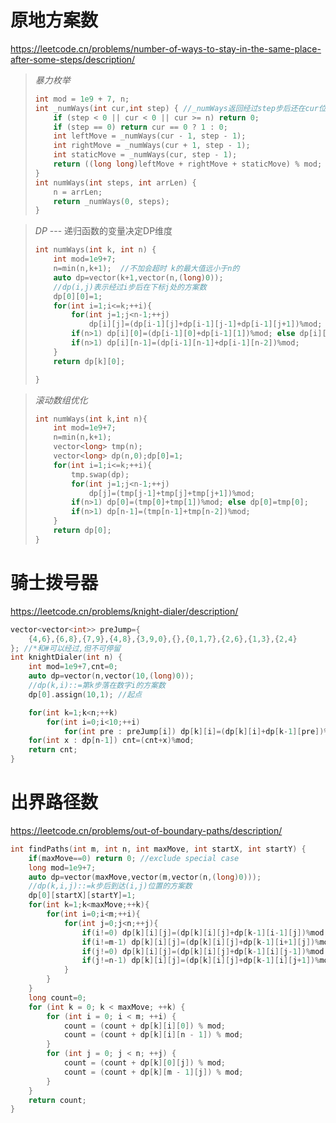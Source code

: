 # 原地方案数

https://leetcode.cn/problems/number-of-ways-to-stay-in-the-same-place-after-some-steps/description/

> *暴力枚举*
>
> ```c++
> int mod = 1e9 + 7, n;
> int _numWays(int cur,int step) { //_numWays返回经过step步后还在cur位置的方案数
>     if (step < 0 || cur < 0 || cur >= n) return 0;
>     if (step == 0) return cur == 0 ? 1 : 0;
>     int leftMove = _numWays(cur - 1, step - 1);
>     int rightMove = _numWays(cur + 1, step - 1);
>     int staticMove = _numWays(cur, step - 1);
>     return ((long long)leftMove + rightMove + staticMove) % mod;
> }
> int numWays(int steps, int arrLen) {
>     n = arrLen;
>     return _numWays(0, steps);
> }
> ```

> *DP* --- 递归函数的变量决定DP维度
>
> ```c++
> int numWays(int k, int n) {
>     int mod=1e9+7;
>     n=min(n,k+1);  //不加会超时 k的最大值远小于n的
>     auto dp=vector(k+1,vector(n,(long)0));
>     //dp(i,j)表示经过i步后在下标j处的方案数
>     dp[0][0]=1;
>     for(int i=1;i<=k;++i){
>         for(int j=1;j<n-1;++j)
>             dp[i][j]=(dp[i-1][j]+dp[i-1][j-1]+dp[i-1][j+1])%mod;
>         if(n>1) dp[i][0]=(dp[i-1][0]+dp[i-1][1])%mod; else dp[i][0]=dp[i-1][0];
>         if(n>1) dp[i][n-1]=(dp[i-1][n-1]+dp[i-1][n-2])%mod;
>     }
>     return dp[k][0];
> 
> }
> ```

> *滚动数组优化*
>
> ```c++
> int numWays(int k,int n){
>     int mod=1e9+7;
>     n=min(n,k+1);
>     vector<long> tmp(n);
>     vector<long> dp(n,0);dp[0]=1;
>     for(int i=1;i<=k;++i){
>         tmp.swap(dp);
>         for(int j=1;j<n-1;++j)
>             dp[j]=(tmp[j-1]+tmp[j]+tmp[j+1])%mod;
>         if(n>1) dp[0]=(tmp[0]+tmp[1])%mod; else dp[0]=tmp[0];
>         if(n>1) dp[n-1]=(tmp[n-1]+tmp[n-2])%mod; 
>     }
>     return dp[0];
> }
> ```

# 骑士拨号器

https://leetcode.cn/problems/knight-dialer/description/

```c++
vector<vector<int>> preJump={
    {4,6},{6,8},{7,9},{4,8},{3,9,0},{},{0,1,7},{2,6},{1,3},{2,4}
}; //*和#可以经过,但不可停留
int knightDialer(int n) {
    int mod=1e9+7,cnt=0;
    auto dp=vector(n,vector(10,(long)0));
    //dp(k,i)::=第k步落在数字i的方案数
    dp[0].assign(10,1); //起点

    for(int k=1;k<n;++k)
        for(int i=0;i<10;++i)
            for(int pre : preJump[i]) dp[k][i]=(dp[k][i]+dp[k-1][pre])%mod;
    for(int x : dp[n-1]) cnt=(cnt+x)%mod;
    return cnt;
}
```

# 出界路径数

https://leetcode.cn/problems/out-of-boundary-paths/description/

```c++
int findPaths(int m, int n, int maxMove, int startX, int startY) {
    if(maxMove==0) return 0; //exclude special case 
    long mod=1e9+7;
    auto dp=vector(maxMove,vector(m,vector(n,(long)0)));
    //dp(k,i,j)::=k步后到达(i,j)位置的方案数
    dp[0][startX][startY]=1;
    for(int k=1;k<maxMove;++k){
        for(int i=0;i<m;++i){
            for(int j=0;j<n;++j){
                if(i!=0) dp[k][i][j]=(dp[k][i][j]+dp[k-1][i-1][j])%mod;
                if(i!=m-1) dp[k][i][j]=(dp[k][i][j]+dp[k-1][i+1][j])%mod;
                if(j!=0) dp[k][i][j]=(dp[k][i][j]+dp[k-1][i][j-1])%mod;
                if(j!=n-1) dp[k][i][j]=(dp[k][i][j]+dp[k-1][i][j+1])%mod;
            }
        }
    }
    long count=0;
    for (int k = 0; k < maxMove; ++k) {
        for (int i = 0; i < m; ++i) {
            count = (count + dp[k][i][0]) % mod;
            count = (count + dp[k][i][n - 1]) % mod;
        }
        for (int j = 0; j < n; ++j) {
            count = (count + dp[k][0][j]) % mod;
            count = (count + dp[k][m - 1][j]) % mod;
        }
    }
    return count;
}
```

